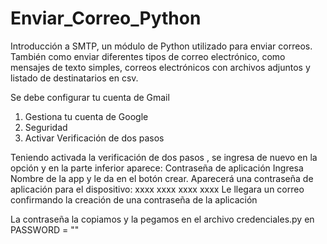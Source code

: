 # Enviar_Correo_Python
Introducción a SMTP, un módulo de Python utilizado para enviar correos. También como enviar diferentes tipos de correo electrónico, como mensajes de texto simples, correos electrónicos con archivos adjuntos y listado de destinatarios en csv.

Se debe configurar tu cuenta de Gmail
1. Gestiona tu cuenta de Google
2. Seguridad
3. Activar Verificación de dos pasos

Teniendo activada la verificación de dos pasos , se ingresa de nuevo en la opción y en la parte inferior aparece:
Contraseña de aplicación
Ingresa Nombre de la app y le da en el botón crear.
Aparecerá una contraseña de aplicación para el dispositivo:
xxxx xxxx xxxx xxxx
Le llegara un correo confirmando la creación de una contraseña de la aplicación

La contraseña la copiamos y la pegamos en el archivo credenciales.py en PASSWORD = ""
